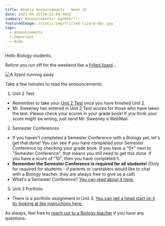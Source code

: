 ```yaml
---
title: Weekly Announcements - Week 10
date: 2021-04-15T20:52:04.482Z
summary: Announcements! Aghhhh!!!!
featuredImage: /static/img/frilled-lizard-bbc.jpg
tags:
  - Announcements
  - Important
  - Hide
---
```

<!--StartFragment-->

Hello Biology students,

Before you run off for the weekend like a [frilled lizard](https://en.wikipedia.org/wiki/Chlamydosaurus)...

![A lizard running away](https://media.giphy.com/media/U8n16pv7qIQTXDe7AQ/giphy.gif)

Take a few minutes to read the announcements.

1. Unit 2 Test

* Remember to take your [Unit 2 Test](https://mnca-biology-message-board.netlify.app/posts/unit-2-test/) once you have finished Unit 2.
* Mr. Sweeney has entered in Unit 2 Test scores for those who have taken the test. Please check your scores in your grade book! If you think your score might be wrong, just send Mr. Sweeney a WebMail.

2. Semester Conferences

* If you haven't completed a Semester Conference with a Biology yet, let's get that done! You can see if you have completed your Semester Conference by checking your grade book. If you have a "0*" next to "Semester Conference", that means you still need to get this done. If you have a score of "10", then you have completed it.
* **Remember the Semester Conference is required for all students!** (Only for required for students - if parents or caretakers would like to chat with a Biology teacher, they are always free to give us a call)
* What's a Semester Conference? [You can read about it here.](https://mnca-biology-message-board.netlify.app/posts/what's-a-%22semester-conference%22/)

3. Unit 3 Portfolio

* There is a portfolio assignment in Unit 3. [You can get a head start on it by looking at the instructions here.](https://mnca-biology-message-board.netlify.app/posts/unit-3-alternative-portfolio/)

As always, feel free to [reach out to a Biology teacher](https://mnca-biology-message-board.netlify.app/contact/) if you have any questions.

<!--EndFragment-->